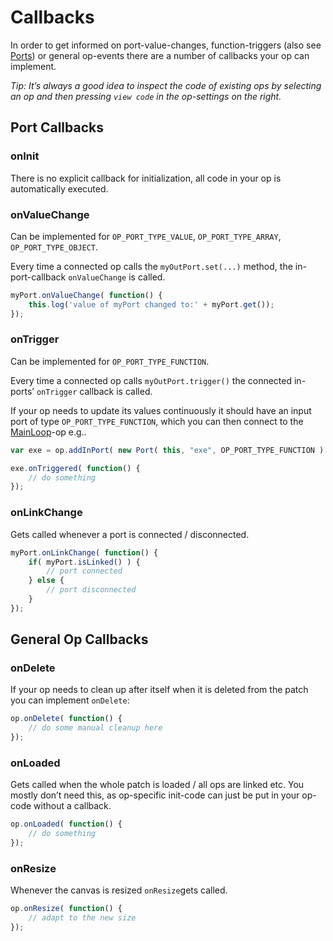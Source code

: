 # Callbacks

In order to get informed on port-value-changes, function-triggers (also see [Ports](../dev_creating_ports/dev_creating_ports.md)) or general op-events there are a number of callbacks your op can implement.

*Tip: It’s always a good idea to inspect the code of existing ops by selecting an op and then pressing `view code` in the op-settings on the right.*  

## Port Callbacks

### onInit

There is no explicit callback for initialization, all code in your op is automatically executed.

### onValueChange

Can be implemented for `OP_PORT_TYPE_VALUE`, `OP_PORT_TYPE_ARRAY`, `OP_PORT_TYPE_OBJECT`.  

Every time a connected op calls the `myOutPort.set(...)` method, the in-port-callback `onValueChange` is called.

```javascript
myPort.onValueChange( function() {
    this.log('value of myPort changed to:' + myPort.get());
});
```

### onTrigger

Can be implemented for `OP_PORT_TYPE_FUNCTION`.  

Every time a connected op calls `myOutPort.trigger()` the connected in-ports’ `onTrigger` callback is called.

If your op needs to update its values continuously it should have an input port of type `OP_PORT_TYPE_FUNCTION`, which you can then connect to the [MainLoop](../ops/Ops.Gl.MainLoop/Ops.Gl.MainLoop.md)-op e.g..

```javascript
var exe = op.addInPort( new Port( this, "exe", OP_PORT_TYPE_FUNCTION ) );

exe.onTriggered( function() {
	// do something
});
```


### onLinkChange

Gets called whenever a port is connected / disconnected.

```javascript
myPort.onLinkChange( function() {
	if( myPort.isLinked() ) {
		// port connected  
	} else {
		// port disconnected
	}
});
```

## General Op Callbacks

### onDelete

If your op needs to clean up after itself when it is deleted from the patch you can implement `onDelete`:

```javascript
op.onDelete( function() {
	// do some manual cleanup here
});
```

### onLoaded

Gets called when the whole patch is loaded / all ops are linked etc. You mostly don’t need this, as op-specific init-code can just be put in your op-code without a callback.

```javascript
op.onLoaded( function() {
	// do something
});
```

### onResize

Whenever the canvas is resized `onResize`gets called.

```javascript
op.onResize( function() {
	// adapt to the new size
});
```
